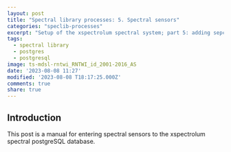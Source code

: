 ```yaml
---
layout: post
title: "Spectral library processes: 5. Spectral sensors"
categories: "speclib-processes"
excerpt: "Setup of the xspectrolum spectral system; part 5: adding sepctral sesnors to the database"
tags:
  - spectral library
  - postgres
  - postgresql
image: ts-mdsl-rntwi_RNTWI_id_2001-2016_AS
date: '2023-08-08 11:27'
modified: '2023-08-08 T18:17:25.000Z'
comments: true
share: true
---
```


## Introduction

This post is a manual for entering spectral sensors to the xspectrolum spectral postgreSQL database.
